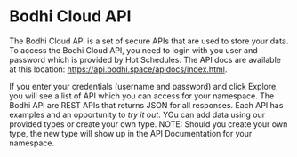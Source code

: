 Bodhi Cloud API
===========

The Bodhi Cloud API is a set of secure APIs that are used to store your data.  To access the Bodhi Cloud API, you need to login with you user and password which is provided by Hot Schedules.  The API docs are available at this location: <a href="https://api.bodhi.space/apidocs/index.html">https://api.bodhi.space/apidocs/index.html</a>.  

If you enter your credentials (username and password) and click Explore, you will see a list of API which you can access for your namespace.  The Bodhi API are REST APIs that returns JSON for all responses.  Each API has examples and an opportunity to _*try it out*_.  YOu can add data using our provided types or create your own type.  NOTE: Should you create your own type, the new type will show up in the API Documentation for your namespace.
